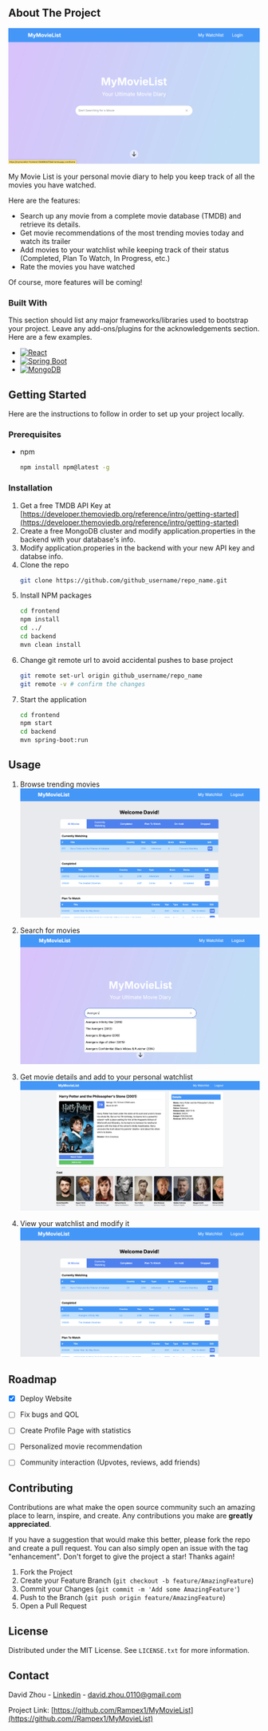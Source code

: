 <!-- ABOUT THE PROJECT -->
## About The Project

[![Home Page Screen Shot][product-screenshot]](https://mymovielist-frontend-5fe8963d70a6.herokuapp.com)

My Movie List is your personal movie diary to help you keep track of all the movies you have watched. 

Here are the features:
* Search up any movie from a complete movie database (TMDB) and retrieve its details.
* Get movie recommendations of the most trending movies today and watch its trailer
* Add movies to your watchlist while keeping track of their status (Completed, Plan To Watch, In Progress, etc.)
* Rate the movies you have watched

Of course, more features will be coming!



### Built With

This section should list any major frameworks/libraries used to bootstrap your project. Leave any add-ons/plugins for the acknowledgements section. Here are a few examples.

* [![React][React.js]][React-url]
* [![Spring Boot][Spring Boot]][Springboot-url]
* [![MongoDB][MongoDB]][MongoDB-url]



<!-- GETTING STARTED -->
## Getting Started

Here are the instructions to follow in order to set up your project locally.

### Prerequisites

* npm
  ```sh
  npm install npm@latest -g
  ```

### Installation


1. Get a free TMDB API Key at [https://developer.themoviedb.org/reference/intro/getting-started](https://developer.themoviedb.org/reference/intro/getting-started)
2. Create a free MongoDB cluster and modify application.properties in the backend with your database's info.
3. Modify application.properies in the backend with your new API key and databse info.
4. Clone the repo
   ```sh
   git clone https://github.com/github_username/repo_name.git
   ```
5. Install NPM packages
   ```sh
   cd frontend
   npm install
   cd ../
   cd backend
   mvn clean install
   ```
6. Change git remote url to avoid accidental pushes to base project
   ```sh
   git remote set-url origin github_username/repo_name
   git remote -v # confirm the changes
   ```
7. Start the application
   ```sh
   cd frontend 
   npm start
   cd backend 
   mvn spring-boot:run
   ```

<!-- USAGE EXAMPLES -->
## Usage

1. Browse trending movies 
![Watchlist Screenshot][watchlist-screenshot]

2. Search for movies 
![Search Movie][search-movie-screenshot]

3. Get movie details and add to your personal watchlist
![Movie Details][movie-details-screenshot]

4. View your watchlist and modify it
![Watchlist][watchlist-screenshot]





<!-- ROADMAP -->
## Roadmap

- [x] Deploy Website
- [ ] Fix bugs and QOL
- [ ] Create Profile Page with statistics
- [ ] Personalized movie recommendation 
- [ ] Community interaction (Upvotes, reviews, add friends)




<!-- CONTRIBUTING -->
## Contributing

Contributions are what make the open source community such an amazing place to learn, inspire, and create. Any contributions you make are **greatly appreciated**.

If you have a suggestion that would make this better, please fork the repo and create a pull request. You can also simply open an issue with the tag "enhancement".
Don't forget to give the project a star! Thanks again!

1. Fork the Project
2. Create your Feature Branch (`git checkout -b feature/AmazingFeature`)
3. Commit your Changes (`git commit -m 'Add some AmazingFeature'`)
4. Push to the Branch (`git push origin feature/AmazingFeature`)
5. Open a Pull Request



<!-- LICENSE -->
## License

Distributed under the MIT License. See `LICENSE.txt` for more information.



<!-- CONTACT -->
## Contact

David Zhou - [Linkedin](www.linkedin.com/in/david-zhou1) - david.zhou.0110@gmail.com

Project Link: [https://github.com/Rampex1/MyMovieList](https://github.com//Rampex1/MyMovieList)




<!-- MARKDOWN LINKS & IMAGES -->
<!-- https://www.markdownguide.org/basic-syntax/#reference-style-links -->

[watchlist-screenshot]: images/watchlist.png
[movie-details-screenshot]: images/movie_details.png
[trending-movies-screenshot]: images/trending_movies.png
[search-movie-screenshot]: images/search_movie.png
[product-screenshot]: images/home_page.png
[React.js]: https://img.shields.io/badge/React-20232A?style=for-the-badge&logo=react&logoColor=61DAFB
[React-url]: https://reactjs.org/
[Spring Boot]: https://img.shields.io/badge/Spring_Boot-6DB33F?style=for-the-badge&logo=springboot&logoColor=white
[Springboot-url]: https://spring.io/projects/spring-boot
[MongoDB]: https://img.shields.io/badge/MongoDB-4EA94B?style=for-the-badge&logo=mongodb&logoColor=white
[MongoDB-url]: https://www.mongodb.com

